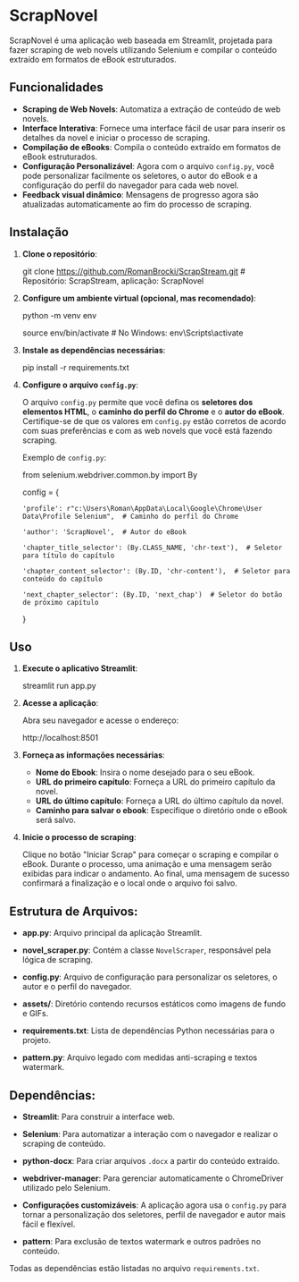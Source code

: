 # ScrapNovel

ScrapNovel é uma aplicação web baseada em Streamlit, projetada para fazer scraping de web novels utilizando Selenium e compilar o conteúdo extraído em formatos de eBook estruturados.

## Funcionalidades

- **Scraping de Web Novels**: Automatiza a extração de conteúdo de web novels.
- **Interface Interativa**: Fornece uma interface fácil de usar para inserir os detalhes da novel e iniciar o processo de scraping.
- **Compilação de eBooks**: Compila o conteúdo extraído em formatos de eBook estruturados.
- **Configuração Personalizável**: Agora com o arquivo `config.py`, você pode personalizar facilmente os seletores, o autor do eBook e a configuração do perfil do navegador para cada web novel.
- **Feedback visual dinâmico**: Mensagens de progresso agora são atualizadas automaticamente ao fim do processo de scraping.


## Instalação

1. **Clone o repositório**:

    
    git clone https://github.com/RomanBrocki/ScrapStream.git  # Repositório: ScrapStream, aplicação: ScrapNovel
   
    

3. **Configure um ambiente virtual (opcional, mas recomendado)**:

    
    python -m venv env
   
    source env/bin/activate  # No Windows: env\Scripts\activate
    

4. **Instale as dependências necessárias**:

   
    pip install -r requirements.txt


5. **Configure o arquivo `config.py`**:

   O arquivo `config.py` permite que você defina os **seletores dos elementos HTML**, o **caminho do perfil do Chrome** e o **autor do eBook**.
   Certifique-se de que os valores em `config.py` estão corretos de acordo com suas preferências e com as web novels que você está fazendo scraping.

   Exemplo de `config.py`:

   
   from selenium.webdriver.common.by import By

   config = {

       'profile': r"c:\Users\Roman\AppData\Local\Google\Chrome\User Data\Profile Selenium",  # Caminho do perfil do Chrome

       'author': 'ScrapNovel',  # Autor do eBook

       'chapter_title_selector': (By.CLASS_NAME, 'chr-text'),  # Seletor para título do capítulo

       'chapter_content_selector': (By.ID, 'chr-content'),  # Seletor para conteúdo do capítulo

       'next_chapter_selector': (By.ID, 'next_chap')  # Seletor do botão de próximo capítulo
   }
   

## Uso

1. **Execute o aplicativo Streamlit**:

    
    streamlit run app.py
    

2. **Acesse a aplicação**:

    Abra seu navegador e acesse o endereço:

    
    http://localhost:8501
    

3. **Forneça as informações necessárias**:

    - **Nome do Ebook**: Insira o nome desejado para o seu eBook.
    - **URL do primeiro capítulo**: Forneça a URL do primeiro capítulo da novel.
    - **URL do último capítulo**: Forneça a URL do último capítulo da novel.
    - **Caminho para salvar o ebook**: Especifique o diretório onde o eBook será salvo.

4. **Inicie o processo de scraping**:

    Clique no botão "Iniciar Scrap" para começar o scraping e compilar o eBook. 
    Durante o processo, uma animação e uma mensagem serão exibidas para indicar o andamento. 
    Ao final, uma mensagem de sucesso confirmará a finalização e o local onde o arquivo foi salvo.


## Estrutura de Arquivos:

- **app.py**: Arquivo principal da aplicação Streamlit.

- **novel_scraper.py**: Contém a classe `NovelScraper`, responsável pela lógica de scraping.

- **config.py**: Arquivo de configuração para personalizar os seletores, o autor e o perfil do navegador.

- **assets/**: Diretório contendo recursos estáticos como imagens de fundo e GIFs.

- **requirements.txt**: Lista de dependências Python necessárias para o projeto.

- **pattern.py**: Arquivo legado com medidas anti-scraping e textos watermark.

## Dependências:

- **Streamlit**: Para construir a interface web.

- **Selenium**: Para automatizar a interação com o navegador e realizar o scraping de conteúdo.

- **python-docx**: Para criar arquivos `.docx` a partir do conteúdo extraído.

- **webdriver-manager**: Para gerenciar automaticamente o ChromeDriver utilizado pelo Selenium.

- **Configurações customizáveis**: A aplicação agora usa o `config.py` para tornar a personalização dos seletores, perfil de navegador e autor mais fácil e flexível.

- **pattern**: Para exclusão de textos watermark e outros padrões no conteúdo.

Todas as dependências estão listadas no arquivo `requirements.txt`.
